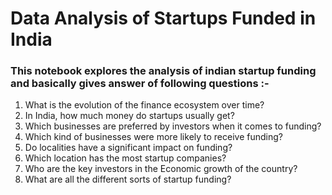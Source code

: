 # Data Analysis of Startups Funded in India

<h3>This notebook explores the analysis of indian startup funding and basically gives answer of following questions :- </h3>

1. What is the evolution of the finance ecosystem over time?</br>
2. In India, how much money do startups usually get?</br>
3. Which businesses are preferred by investors when it comes to funding?</br>
4. Which kind of businesses were more likely to receive funding?</br>
5. Do localities have a significant impact on funding?</br>
6. Which location has the most startup companies?</br>
7. Who are the key investors in the Economic growth of the country?</br>
8. What are all the different sorts of startup funding?</br>

